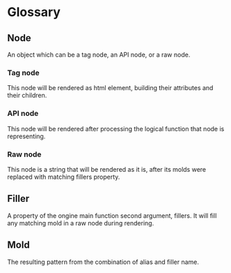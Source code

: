 Glossary
========

Node
----

An object which can be a tag node, an API node, or a raw node.

### Tag node

This node will be rendered as html element,
building their attributes and their children.

### API node

This node will be rendered after processing
the logical function that node is representing.

### Raw node

This node is a string that will be rendered as it is,
after its molds were replaced with matching fillers property.

Filler
------

A property of the ongine main function second argument, fillers.
It will fill any matching mold in a raw node during rendering.

Mold
----

The resulting pattern from the combination of alias and filler name.
